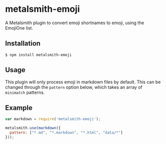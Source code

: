 # metalsmith-emoji

  A Metalsmith plugin to convert emoji shortnames to emoji, using the EmojiOne list.

## Installation

    $ npm install metalsmith-emoji

## Usage

  This plugin will only process emoji in markdown files by default. This can be changed through the `pattern` option below, which takes an array of `minimatch` patterns.

## Example

```js
var markdown = require('metalsmith-emoji');

metalsmith.use(markdown({
  pattern: ["*.md", "*.markdown", "*.html", "data/*"]
}));
```
